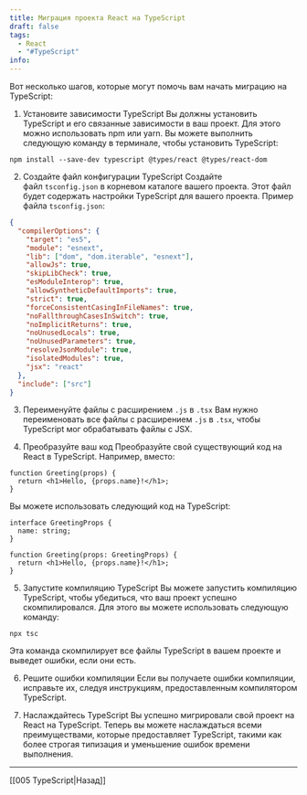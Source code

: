 ```yaml
---
title: Миграция проекта React на TypeScript
draft: false
tags:
  - React
  - "#TypeScript"
info:
---
```

Вот несколько шагов, которые могут помочь вам начать миграцию на TypeScript:

1. Установите зависимости TypeScript
	Вы должны установить TypeScript и его связанные зависимости в ваш проект. Для этого можно использовать npm или yarn. Вы можете выполнить следующую команду в терминале, чтобы установить TypeScript:

```node
npm install --save-dev typescript @types/react @types/react-dom
```

2. Создайте файл конфигурации TypeScript
	Создайте файл `tsconfig.json` в корневом каталоге вашего проекта. Этот файл будет содержать настройки TypeScript для вашего проекта. Пример файла `tsconfig.json`:

```json
{
  "compilerOptions": {
    "target": "es5",
    "module": "esnext",
    "lib": ["dom", "dom.iterable", "esnext"],
    "allowJs": true,
    "skipLibCheck": true,
    "esModuleInterop": true,
    "allowSyntheticDefaultImports": true,
    "strict": true,
    "forceConsistentCasingInFileNames": true,
    "noFallthroughCasesInSwitch": true,
    "noImplicitReturns": true,
    "noUnusedLocals": true,
    "noUnusedParameters": true,
    "resolveJsonModule": true,
    "isolatedModules": true,
    "jsx": "react"
  },
  "include": ["src"]
}
```

3. Переименуйте файлы с расширением `.js` в `.tsx`
	Вам нужно переименовать все файлы с расширением `.js` в `.tsx`, чтобы TypeScript мог обрабатывать файлы с JSX.

4. Преобразуйте ваш код
	Преобразуйте свой существующий код на React в TypeScript. Например, вместо:

```tsx
function Greeting(props) {
  return <h1>Hello, {props.name}!</h1>;
}
```

Вы можете использовать следующий код на TypeScript:

```tsx
interface GreetingProps {
  name: string;
}

function Greeting(props: GreetingProps) {
  return <h1>Hello, {props.name}!</h1>;
}
```

5. Запустите компиляцию TypeScript
Вы можете запустить компиляцию TypeScript, чтобы убедиться, что ваш проект успешно скомпилировался. Для этого вы можете использовать следующую команду:

```
npx tsc
```

Эта команда скомпилирует все файлы TypeScript в вашем проекте и выведет ошибки, если они есть.

6. Решите ошибки компиляции
Если вы получаете ошибки компиляции, исправьте их, следуя инструкциям, предоставленным компилятором TypeScript.

7. Наслаждайтесь TypeScript
Вы успешно мигрировали свой проект на React на TypeScript. Теперь вы можете наслаждаться всеми преимуществами, которые предоставляет TypeScript, такими как более строгая типизация и уменьшение ошибок времени выполнения.

_____

[[005 TypeScript|Назад]]
